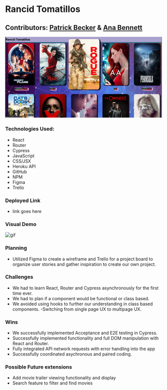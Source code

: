 # Rancid Tomatillos
## Contributors: [Patrick Becker](https://github.com/PatrickGBecker) & [Ana Bennett](https://github.com/AnaBennett11)

![App Front Page](./src/websiteScreenShot.png)

### Technologies Used:
- React
- Router
- Cypress
- JavaScript
- CSS/JSX
- Heroku API
- GitHub
- NPM
- Figma
- Trello

### Deployed Link
- link goes here

### Visual Demo
![gif](src/rancidTomatillosGIF.gif)

### Planning
- Utilized Figma to create a wireframe and Trello for a project board to organize user stories and gather inspiration to create our own project. 

### Challenges
- We had to learn React, Router and Cypress asynchronously for the first time ever. 
- We had to plan if a component would be functional or class based. 
- We avoided using hooks to further our understanding in class based components. -Switching from single page UX to multipage UX.

### Wins
- We successfully implemented Acceptance and E2E testing in Cypress. 
- Successfully implemented functionality and full DOM manipulation with React and Router.
- Fully integrated API network requests with error handling into the app 
- Successfully coordinated asychronous and paired coding. 


### Possible Future extensions
- Add movie trailer viewing functionality and display
- Search feature to filter and find movies

